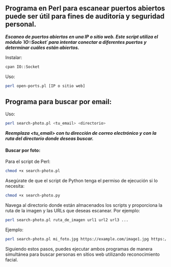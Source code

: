 ## Programa en Perl para escanear puertos abiertos puede ser útil para fines de auditoría y seguridad personal.

***Escaneo de puertos abiertos en una IP o sitio web. Este script utiliza el módulo ´IO::Socket´ para intentar conectar a diferentes puertos y determinar cuáles están abiertos.***

Instalar:
```sh
cpan IO::Socket
```

Uso:
```sh
perl open-ports.pl [IP o sitio web]
```


## Programa para buscar por email:

Uso:
```sh
perl search-photo.pl <tu_email> <directorio>
```

***Reemplaza <tu_email> con tu dirección de correo electrónico y <directorio> con la ruta del directorio donde deseas buscar.***

#### Buscar por foto:

Para el script de Perl:
```sh
chmod +x search-photo.pl
```

Asegúrate de que el script de Python tenga el permiso de ejecución si lo necesita:
```sh
chmod +x search-photo.py
```

Navega al directorio donde están almacenados los scripts y proporciona la ruta de la imagen y las URLs que deseas escanear. Por ejemplo:

```sh
perl search-photo.pl ruta_de_imagen url1 url2 url3 ...
```

Ejemplo:

```sh
perl search-photo.pl mi_foto.jpg https://example.com/image1.jpg https://example.com/image2.jpg https://example.com/image3.jpg
```

Siguiendo estos pasos, puedes ejecutar ambos programas de manera simultánea para buscar personas en sitios web utilizando reconocimiento facial.

